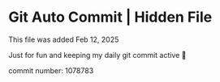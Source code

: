 # Git Auto Commit | Hidden File

This file was added Feb 12, 2025

Just for fun and keeping my daily git commit active 🤪

commit number: 1078783
